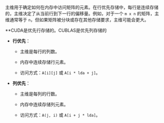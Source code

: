 主维用于确定如何在内存中访问矩阵的元素。在行优先存储中，每行是连续存储的，主维决定了从当前行到下一行的偏移量。例如，对于一个 `m x n` 的矩阵，主维通常等于 `n`，但如果矩阵被分块或存在其他存储要求，主维可能会更大。

**CUDA是优先行存储的。CUBLAS是优先列存储的

- **行优先**：
    
    - 主维是每行的列数。
        
    - 内存中连续存储行元素。
        
    - 访问方式：`A[i][j]` 或 `A[i * lda + j]`。
        
- **列优先**：
    
    - 主维是每列的行数。
        
    - 内存中连续存储列元素。
        
    - 访问方式：`A(j, i)` 或 `A[i + j * lda]`。
